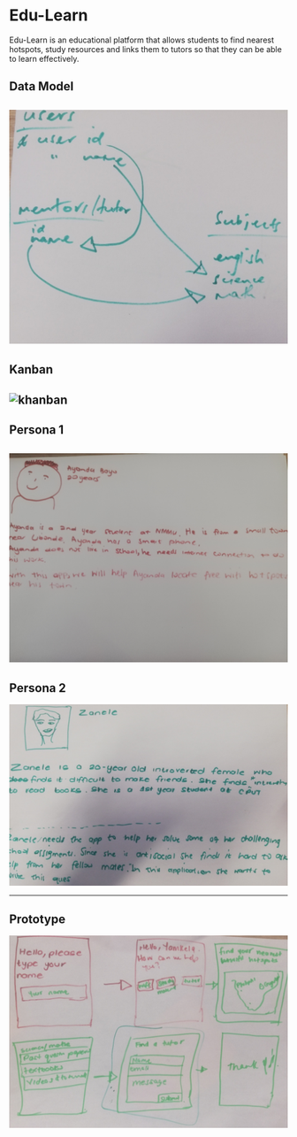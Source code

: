 # Edu-Learn
<p>Edu-Learn is an educational platform that allows students to find nearest hotspots, study resources and links
them to tutors so that they can be able to learn effectively.</p>

## Data Model
![data_model](images/Data%20model.jpg)
---
## Kanban
![khanban](images/image.png)
---
## Persona 1
![persona_1](images/IMG_20191210_111105.jpg)
---
## Persona 2 
![persona_2](images/persona1.jpg)



---
## Prototype
![prototype](images/IMG_20191209_165842%20(1).jpg)
